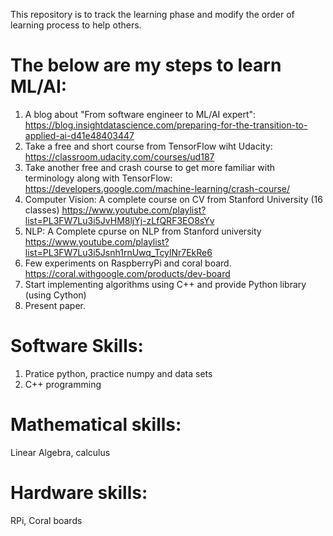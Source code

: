 This repository is to track the learning phase and modify the order of learning process to help others.

The below are my steps to learn ML/AI:
======================================
1) A blog about "From software engineer to ML/AI expert":
https://blog.insightdatascience.com/preparing-for-the-transition-to-applied-ai-d41e48403447
2) Take a free and short course from TensorFlow wiht Udacity:
https://classroom.udacity.com/courses/ud187
3) Take another free and crash course to get more familiar with terminology along with TensorFlow: 
https://developers.google.com/machine-learning/crash-course/ 
4) Computer Vision: A complete course on CV from Stanford University (16 classes)
https://www.youtube.com/playlist?list=PL3FW7Lu3i5JvHM8ljYj-zLfQRF3EO8sYv
5) NLP: A Complete cpurse on NLP from Stanford university
https://www.youtube.com/playlist?list=PL3FW7Lu3i5Jsnh1rnUwq_TcylNr7EkRe6
6) Few experiments on RaspberryPi and coral board. https://coral.withgoogle.com/products/dev-board
7) Start implementing algorithms using C++ and provide Python library (using Cython)
8) Present paper.

Software Skills:
===============
1) Pratice python, practice numpy and data sets
2) C++ programming

Mathematical skills:
===================
Linear Algebra, calculus

Hardware skills:
================
RPi, Coral boards
